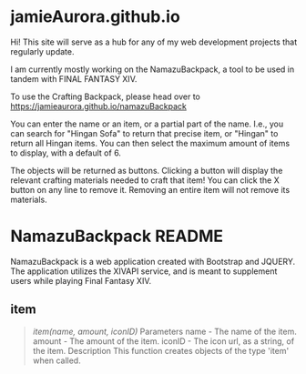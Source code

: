 # jamieAurora.github.io

Hi! This site will serve as a hub for any of my web development projects that regularly update.

I am currently mostly working on the NamazuBackpack, a tool to be used in tandem with FINAL FANTASY XIV.

To use the Crafting Backpack, please head over to
https://jamieaurora.github.io/namazuBackpack

You can enter the name or an item, or a partial part of the name. 
I.e., you can search for "Hingan Sofa" to return that precise item, or "Hingan" to return all Hingan items.
You can then select the maximum amount of items to display, with a default of 6.

The objects will be returned as buttons. Clicking a button will display the relevant crafting materials needed to craft that item!
You can click the X button on any line to remove it. Removing an entire item will not remove its materials.


# NamazuBackpack README

NamazuBackpack is a web application created with Bootstrap and JQUERY. The application utilizes the XIVAPI service, and is meant to supplement users while playing Final Fantasy XIV.

## item 
 > *item(name, amount, iconID)* 
 Parameters 
 name - The name of the item. 
 amount - The amount of the item. 
 iconID - The icon url, as a string, of the item. 
Description 
 This function creates objects of the type 'item' when called.
